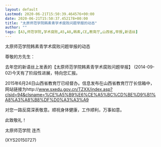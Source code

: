 ```yaml
---
layout: default
Lastmod: 2020-06-21T15:50:39.464576+00:00
date: 2020-06-21T15:50:37.452178+00:00
title: "太原师范学院韩素青学术腐败问题举报的动态"
author: ""
tags: [A3,师范学院,学术腐败,A5,A8,韩素,CE,教育厅,山西省,举报,新语丝]
---
```


太原师范学院韩素青学术腐败问题举报的动态

尊敬的方先生：

去年您的新语丝上发表的【太原师范学院韩素青学术腐败问题举报】 (2014-09-02)今天有了阶段性进展，特向您汇报。

2015年6月24日山西省教育厅已经督办。信息发布在山西省教育厅厅长信箱中，网站链接为http://www.sxedu.gov.cn/TZXX/index.asp?clsid=94&clsname=%CE%A5%B9%E6%CE%A5%BC%CD%BE%D9%B1%A8%A3%A8%B8%DF%D0%A3%A3%A9

对您一路反腐深表敬意。顺祝身体健康，工作顺利，万事如意。

此致敬礼！

太原师范学院    连杰

(XYS20150727)


